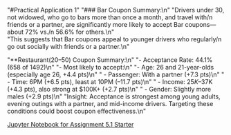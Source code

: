 
"#Practical Application 1"
"### Bar Coupon Summary:\n"
"Drivers under 30, not widowed, who go to bars more than once a month, and travel with/n friends or a partner, are significantly more likely to accept Bar coupons—about 72% vs./n 56.6% for others.\n"  
"This suggests that Bar coupons appeal to younger drivers who regularly/n go out socially with friends or a partner.\n"

"**Restaurant(20–50) Coupon Summary:\n"
"-	Acceptance Rate: 44.1% (658 of 1492)\n"
"-	Most likely to accept:\n"
"-	Age: 26 and 21-year-olds (especially age 26, +4.4 pts)\n"
"  -  Passenger: With a partner (+7.3 pts)\n"
"   -  Time: 6PM (+6.5 pts), least at 10PM (–11.7 pts)\n"
"   -  Income: $25K–$37K (+4.3 pts), also strong at $100K+ (+2.7 pts)\n"
"   -  Gender: Slightly more males (+2.9 pts)\n"
"Insight: Acceptance is strongest among young adults, evening outings with a partner, and mid-income drivers. Targeting these conditions could boost coupon effectiveness.\n"

[Jupyter Notebook for Assignment 5.1 Starter](https://github.com/RodneyFaris/assignment5_1_starter/blob/main/prompt.ipynb)


